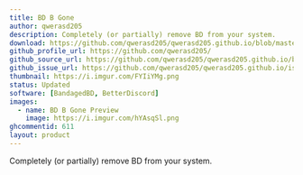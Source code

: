 ```yaml
---
title: BD B Gone
author: qwerasd205
description: Completely (or partially) remove BD from your system.
download: https://github.com/qwerasd205/qwerasd205.github.io/blob/master/BDBGone.plugin.js
github_profile_url: https://github.com/qwerasd205/
github_source_url: https://github.com/qwerasd205/qwerasd205.github.io/blob/master/BDBGone.plugin.js
github_issue_url: https://github.com/qwerasd205/qwerasd205.github.io/issues
thumbnail: https://i.imgur.com/FYIiYMg.png
status: Updated
software: [BandagedBD, BetterDiscord]
images:
  - name: BD B Gone Preview
    image: https://i.imgur.com/hYAsqSl.png
ghcommentid: 611
layout: product
---
```

Completely (or partially) remove BD from your system.